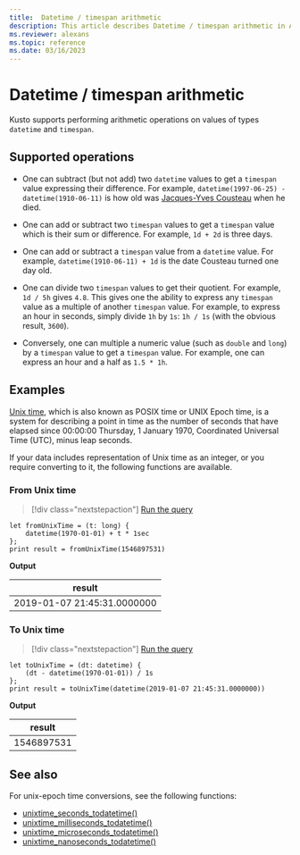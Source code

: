 ```yaml
---
title:  Datetime / timespan arithmetic
description: This article describes Datetime / timespan arithmetic in Azure Data Explorer.
ms.reviewer: alexans
ms.topic: reference
ms.date: 03/16/2023
---
```

# Datetime / timespan arithmetic

Kusto supports performing arithmetic operations on values of types `datetime`
and `timespan`.

## Supported operations

* One can subtract (but not add) two `datetime` values to get a `timespan` value
  expressing their difference.
  For example, `datetime(1997-06-25) - datetime(1910-06-11)` is how old was
  [Jacques-Yves Cousteau](https://en.wikipedia.org/wiki/Jacques_Cousteau) when
  he died.

* One can add or subtract two `timespan` values to get a `timespan` value
  which is their sum or difference.
  For example, `1d + 2d` is three days.

* One can add or subtract a `timespan` value from a `datetime` value.
  For example, `datetime(1910-06-11) + 1d` is the date Cousteau turned one day old.

* One can divide two `timespan` values to get their quotient.
  For example, `1d / 5h` gives `4.8`.
  This gives one the ability to express any `timespan` value as a multiple of
  another `timespan` value. For example, to express an hour in seconds, simply
  divide `1h` by `1s`: `1h / 1s` (with the obvious result, `3600`).

* Conversely, one can multiple a numeric value (such as `double` and `long`)
  by a `timespan` value to get a `timespan` value.
  For example, one can express an hour and a half as `1.5 * 1h`.

## Examples

[Unix time](https://en.wikipedia.org/wiki/Unix_time), which is also known as POSIX time or UNIX Epoch time,
is a system for describing a point in time as the number of seconds that have elapsed since
00:00:00 Thursday, 1 January 1970, Coordinated Universal Time (UTC), minus leap seconds.

If your data includes representation of Unix time as an integer, or you require converting to it,
the following functions are available.

### From Unix time

> [!div class="nextstepaction"]
> <a href="https://dataexplorer.azure.com/clusters/help/databases/Samples?query=H4sIAAAAAAAAA8tJLVFIK8rPDc3LrAjJzE1VsFXQKLHKyc9L1+SqVuBSAIKUxJLUEqCUhqGluYGugSEQaSpoK5QoaCkYFqcmK3DVWnMVFGXmlSgUpRaX5pQAjUA2UcPQ1MTMwtLc1NhQEwCPpAMfbgAAAA==" target="_blank">Run the query</a>

```kusto
let fromUnixTime = (t: long) { 
    datetime(1970-01-01) + t * 1sec 
};
print result = fromUnixTime(1546897531)
```

**Output**

| result |
|---|
| 2019-01-07 21:45:31.0000000 |

### To Unix time

> [!div class="nextstepaction"]
> <a href="https://dataexplorer.azure.com/clusters/help/databases/Samples?query=H4sIAAAAAAAAA8tJLVEoyQ/Ny6wIycxNVbBV0EgpsVJISSxJLQHyNRWqFbgUgAAoqqALF9YwtDQ30DUwBCJNTQV9BcNiBa5aa66Cosy8EoWi1OLSnBKgSQhjNeAajQwMLcEazRWMDK1MTK2MDfUMIEBTEwBVI1K3jAAAAA==" target="_blank">Run the query</a>

```kusto
let toUnixTime = (dt: datetime) { 
    (dt - datetime(1970-01-01)) / 1s 
};
print result = toUnixTime(datetime(2019-01-07 21:45:31.0000000))
```

**Output**

| result |
|---|
| 1546897531 |

## See also

For unix-epoch time conversions, see the following functions:

* [unixtime_seconds_todatetime()](unixtime-seconds-todatetimefunction.md)
* [unixtime_milliseconds_todatetime()](unixtime-milliseconds-todatetimefunction.md)
* [unixtime_microseconds_todatetime()](unixtime-microseconds-todatetimefunction.md)
* [unixtime_nanoseconds_todatetime()](unixtime-nanoseconds-todatetimefunction.md)

